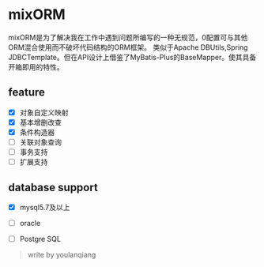 # mixORM
mixORM是为了解决我在工作中遇到问题所编写的一种无规范，0配置可与其他ORM混合使用而不破坏代码结构的ORM框架。
类似于Apache DBUtils,Spring JDBCTemplate。但在API设计上借鉴了MyBatis-Plus的BaseMapper。使其具备开箱即用的特性。

## feature
* [x] 对象自定义映射
* [x] 基本增删改查
* [x] 条件构造器
* [ ] 关联对象查询
* [ ] 事务支持
* [ ] 扩展支持

## database support
* [x] mysql5.7及以上
* [ ] oracle
* [ ] Postgre SQL


> write by youlanqiang